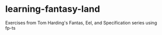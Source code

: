 # learning-fantasy-land

Exercises from Tom Harding's Fantas, Eel, and Specification series using fp-ts
